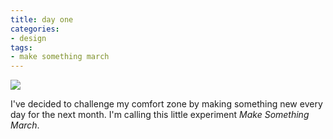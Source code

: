 ```yaml
---
title: day one
categories:
- design
tags:
- make something march
---
```


![](/blog/old-uploads/2012/03/201203011.png)

I've decided to challenge my comfort zone by making something new every day for the next month.
I'm calling this little experiment _Make Something March_. 
